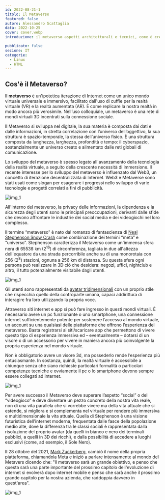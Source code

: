 ```yaml
---
id: 2022-08-21-1
titolo: Il Metaverso
featured: false
autore: Alessandro Scattaglia
data: 2022-10-25
cover: cover.webp
introduzione: il metaverso aspetti architetturali e tecnici, come è creato, come funziona.

pubblicato: false
sezione: IT
categorie:
  - Linux
  - HTML
---
```


## Cos'è il Metaverso?

Il **metaverso** è un'ipotetica iterazione di Internet come un unico mondo virtuale universale e immersivo, facilitato dall'uso di cuffie per la realtà virtuale (VR) e la realtà aumentata (AR). 
È come replicare la nostra realtà in modo ancora più verosimile. Nell’uso colloquiale, un metaverso è una rete di mondi virtuali 3D incentrati sulla connessione sociale. 

Il Metaverso si sviluppa nel digitale, la sua materia è composta dai dati e dalle informazioni, in stretta correlazione con l’universo dell’oggettivo, la sua struttura è spazio-temporale, la stessa dell’universo fisico. È una struttura composta da lunghezza, larghezza, profondità e tempo: il cyberspazio, sostanzialmente un universo creato e alimentato dalle reti globali di comunicazione.

Lo sviluppo del metaverso è spesso legato all'avanzamento della tecnologia della realtà virtuale, a seguito della crescente necessità di immersione. Il recente interesse per lo sviluppo del metaverso è influenzato dal Web3, un concetto di iterazione decentralizzata di Internet.
Web3 e Metaverse sono stati usati come slogan per esagerare i progressi nello sviluppo di varie tecnologie e progetti correlati a fini di pubblicità. 

![img_1](/img/posts/il-metaverso/web3.webp) 

All'interno del metaverso, la privacy delle informazioni, la dipendenza e la sicurezza degli utenti sono le principali preoccupazioni, derivanti dalle sfide che devono affrontare le industrie dei social media e dei videogiochi nel loro complesso.





Il termine “metaverso” è nato dal romanzo di fantascienza di [Neal Stephenson Snow Crash](https://it.wikipedia.org/wiki/Snow_Crash) come combinazione dei termini “meta” e “universo”.
Stephenson caratterizza il Metaverso come un'immensa sfera nera di 65536 km (2<sup>16</sup>) di circonferenza, tagliata in due all'altezza dell'equatore da una strada percorribile anche su di una monorotaia con 256 (2<sup>8</sup>) stazioni, ognuna a 256 km di distanza. Su questa sfera ogni persona può realizzare in 3D ciò che desidera: negozi, uffici, nightclub e altro, il tutto potenzialmente visitabile dagli utenti. 

![img_1](/img/posts/il-metaverso/download.webp) 

Gli utenti sono rappresentati da <u>avatar tridimensionali</u> con un proprio stile che rispecchia quello della controparte umana, capaci addirittura di interagire fra loro utilizzando la propria voce. 



Attraverso siti internet e app si può fare ingresso in questi mondi virtuali. È necessario avere un pc funzionante o uno smartphone, una connessione internet sufficientemente potente per sostenere l’accesso al mondo virtuale, un account su una qualsiasi delle piattaforme che offrono l’esperienza del metaverso. Basta registrarsi ai siti/scaricare app che permettono di vivere questo tipo di esperienza immersiva ed – eventualmente – dotarsi di un visore o di un accessorio per vivere in maniera ancora più coinvolgente la propria esperienza nel mondo virtuale.

Non è obbligatorio avere un visore 3d, ma possederlo rende l’esperienza più entusiasmante. In sostanza, quindi, la realtà virtuale è accessibile a chiunque senza che siano richieste particolari formalità o particolari competenze tecniche e ovviamente il pc o lo smartphone devono sempre essere collegati ad internet.

![img_1](/img/posts/il-metaverso/visore.webp)


Per avere successo il Metaverso deve superare l’aspetto “social” o del “videogioco” e deve diventare un pezzo concreto della nostra vita reale, non di una vita parallela che si vorrebbe vivere ma della vita attuale che si estende, si migliora e si complementa nel virtuale per rendere più immersiva e multidimensionale la vita attuale.
Quella di Stephenson è una visione futuristica dell'internet moderna, frequentata dalle fasce della popolazione medio alte, dove la differenza tra le classi sociali è rappresentata dalla risoluzione del proprio avatar (da quelli in bianco e nero dei terminali pubblici, a quelli in 3D dei ricchi), e dalla possibilità di accedere a luoghi esclusivi (come, ad esempio, il Sole Nero).



Il 28 ottobre del 2021, [Mark Zuckerberg](https://it.wikipedia.org/wiki/Mark_Zuckerberg), cambiò il nome della propria piattaforma, chiamandola Meta e iniziò a parlare intensamente al mondo del Metavers dicendo che:
"Il metaverso sarà un grande obiettivo, e penso che questa sarà una parte importante del prossimo capitolo dell'evoluzione di internet si evolverà dopo internet mobile e penso che sarà anche il prossimo grande capitolo per la nostra azienda, che raddoppia davvero in quest'area".

![img_1](/img/posts/il-metaverso/meta.webp)

